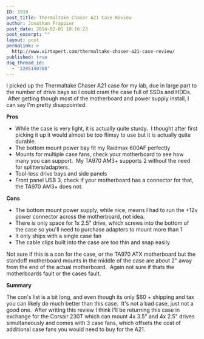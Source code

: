 ```yaml
---
ID: 1910
post_title: Thermaltake Chaser A21 Case Review
author: Jonathan Frappier
post_date: 2014-02-01 10:16:23
post_excerpt: ""
layout: post
permalink: >
  http://www.virtxpert.com/thermaltake-chaser-a21-case-review/
published: true
dsq_thread_id:
  - "2205140708"
---
```

I picked up the Thermaltake Chaser A21 case for my lab, due in large part to the number of drive bays so I could cram the case full of SSDs and HDDs.  After getting though most of the motherboard and power supply install, I can say I'm pretty disappointed.

<strong>Pros</strong>
<ul>
	<li>While the case is very light, it is actually quite sturdy.  I thought after first picking it up it would almost be too flimsy to use but it is actually quite durable.</li>
	<li>The bottom mount power bay fit my Raidmax 600AF perfectly</li>
	<li>Mounts for multiple case fans, check your motherboard to see how many you can support.  My TA970 AM3+ supports 2 without the need for splitters/adapters.</li>
	<li>Tool-less drive bays and side panels</li>
	<li>Front panel USB 3, check if your motherboard has a connector for that, the TA970 AM3+ does not.</li>
</ul>
<strong>Cons</strong>
<ul>
	<li>The bottom mount power supply, while nice, means I had to run the +12v power connector across the motherboard, not idea.</li>
	<li>There is only space for 1x 2.5" drive, which screws into the bottom of the case so you'll need to purchase adapters to mount more than 1</li>
	<li>It only ships with a single case fan</li>
	<li>The cable clips built into the case are too thin and snap easily</li>
</ul>
Not sure if this is a con for the case, or the TA970 ATX motherboard but the standoff motherboard mounts in the middle of the case are about 2" away from the end of the actual motherboard.  Again not sure if thats the motherboards fault or the cases fault.

<strong>Summary</strong>

The con's list is a bit long, and even though its only $60 + shipping and tax you can likely do much better than this case.  It's not a bad case, just not a good one.  After writing this review I think I'll be returning this case in exchange for the Corsair 230T which can mount 4x 3.5" and 4x 2.5" drives simultaneously and comes with 3 case fans, which offsets the cost of additional case fans you would need to buy for the A21.